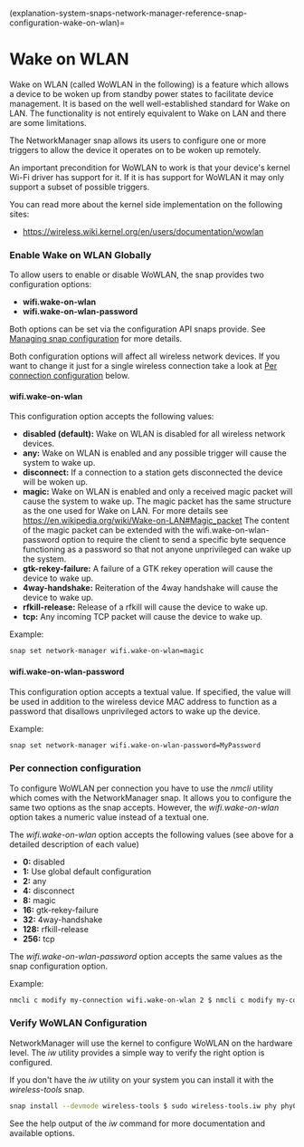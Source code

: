 (explanation-system-snaps-network-manager-reference-snap-configuration-wake-on-wlan)=
# Wake on WLAN


Wake on WLAN (called WoWLAN in the following) is a feature which allows a device to be woken up from standby power states to facilitate device management. It is based on the well well-established standard for Wake on LAN. The functionality is not entirely equivalent to Wake on LAN and there are some limitations.

The NetworkManager snap allows its users to configure one or more triggers to allow the device it operates on to be woken up remotely.

An important precondition for WoWLAN to work is that your device's kernel Wi-Fi driver has support for it. If it is has support for WoWLAN it may only support a subset of possible triggers.

You can read more about the kernel side implementation on the following sites:

* https://wireless.wiki.kernel.org/en/users/documentation/wowlan

### Enable Wake on WLAN Globally

To allow users to enable or disable WoWLAN, the snap provides two configuration options:

* **wifi.wake-on-wlan**
* **wifi.wake-on-wlan-password**

Both options can be set via the configuration API snaps provide. See [Managing snap configuration](https://snapcraft.io/docs/configuration-in-snaps) for more details.

Both configuration options will affect all wireless network devices. If you want to change it just for a single wireless connection take a look at [Per connection configuration](#per-connection-configuration) below.

#### wifi.wake-on-wlan

This configuration option accepts the following values:

* **disabled (default):**  Wake on WLAN is disabled for all wireless network devices.
* **any:**  Wake on WLAN is enabled and any possible trigger will cause the system to wake up.
* **disconnect:**  If a connection to a station gets disconnected the device will be woken up.
* **magic:**  Wake on WLAN is enabled and only a received magic packet will cause the system to wake up. The magic packet has the same structure as the one used for Wake on LAN. For more details see https://en.wikipedia.org/wiki/Wake-on-LAN#Magic_packet The content of the magic packet can be extended with the wifi.wake-on-wlan-password option to require the client to send a specific byte sequence functioning as a password so that not anyone unprivileged can wake up the system.
* **gtk-rekey-failure:**  A failure of a GTK rekey operation will cause the device to wake up.
* **4way-handshake:**  Reiteration of the 4way handshake will cause the device to wake up.
* **rfkill-release:**  Release of a rfkill will cause the device to wake up.
* **tcp:**  Any incoming TCP packet will cause the device to wake up.

Example:

```bash
snap set network-manager wifi.wake-on-wlan=magic
```

#### wifi.wake-on-wlan-password

This configuration option accepts a textual value. If specified, the value will be used in addition to the wireless device MAC address to function as a password that disallows unprivileged actors to wake up the device.

Example:
```bash
snap set network-manager wifi.wake-on-wlan-password=MyPassword
```
### Per connection configuration

To configure WoWLAN per connection you have to use the  *nmcli*  utility which comes with the NetworkManager snap. It allows you to configure the same two options as the snap accepts. However, the  *wifi.wake-on-wlan*  option takes a numeric value instead of a textual one.

The  *wifi.wake-on-wlan*  option accepts the following values (see above for a detailed description of each value)

* **0:**  disabled
* **1:**  Use global default configuration
* **2:**  any
* **4:**  disconnect
* **8:**  magic
* **16:**  gtk-rekey-failure
* **32:**  4way-handshake
* **128:**  rfkill-release
* **256:**  tcp

The  *wifi.wake-on-wlan-password*  option accepts the same values as the snap configuration option.

Example:
```bash
nmcli c modify my-connection wifi.wake-on-wlan 2 $ nmcli c modify my-connection wifi.wake-on-wlan-password Test1234
```
### Verify WoWLAN Configuration

NetworkManager will use the kernel to configure WoWLAN on the hardware level. The  *iw*  utility provides a simple way to verify the right option is configured.

If you don't have the  *iw*  utility on your system you can install it with the  *wireless-tools*  snap.
```bash
snap install --devmode wireless-tools $ sudo wireless-tools.iw phy phy0 wowlan show WoWLAN is enabled: * wake up on magic packet
```
See the help output of the  *iw*  command for more documentation and available options.

